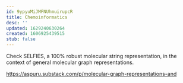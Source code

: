 ```yaml
---
id: 9ypyuMiJMFNUhmuirupcR
title: Chemoinformatics
desc: ''
updated: 1629240630264
created: 1606925439515
stub: false
---
```


Check SELFIES, a 100% robust molecular string representation, in the context of general molecular graph representations.

https://aspuru.substack.com/p/molecular-graph-representations-and


